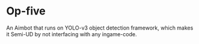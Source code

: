 # Op-five
An Aimbot that runs on YOLO-v3 object detection framework, which makes it Semi-UD by not interfacing with any ingame-code.
